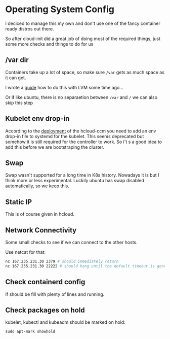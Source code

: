 # Operating System Config

I deciced to manage this my own and don't use one of the fancy container ready distros out there.

So after cloud-init did a great job of doing most of the required things, just some more checks and things to do for us

## /var dir

Containers take up a lot of space, so make sure `/var` gets as much space as it can get.

I wrote a [guide](https://github.com/the-technat/the-technat/blob/main/content/Kubernetes/lv-extending.md) how to do this with LVM some time ago...

Or if like ubuntu, there is no separaetion between `/var` and `/` we can also skip this step

## Kubelet env drop-in

According to the [deployment](https://github.com/hetznercloud/hcloud-cloud-controller-manager#deployment) of the hcloud-ccm you need to add an env drop-in file to systemd for the kubelet. This seems deprecated but somehow it is still required for the controller to work. So i't s a good idea to add this before we are bootstraping the cluster.

## Swap

Swap wasn't supported for a long time in K8s history. Nowadays it is but I think more or less experimental. Luckily ubuntu has swap disabled automatically, so we keep this.

## Static IP

This is of course given in hcloud.

## Network Connectivity

Some small checks to see if we can connect to the other hosts.

Use netcat for that:

```bash
nc 167.235.231.30 2379 # should immediately return
nc 167.235.231.30 22222 # should hang until the default timeout is gone
```

## Check containerd config

If should be fill with plenty of lines and running.

## Check packages on hold

kubelet, kubectl and kubeadm should be marked on hold:

```
sudo apt-mark showhold
```

